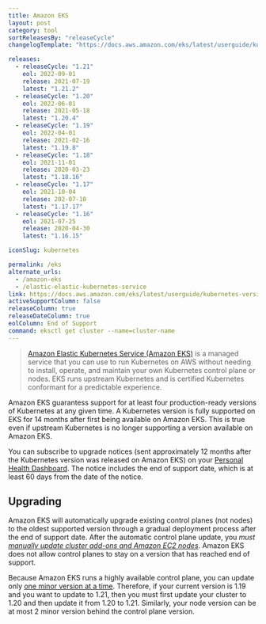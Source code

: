 ```yaml
---
title: Amazon EKS
layout: post
category: tool
sortReleasesBy: "releaseCycle"
changelogTemplate: "https://docs.aws.amazon.com/eks/latest/userguide/kubernetes-versions.html#kubernetes-__RELEASE_CYCLE__"

releases:
  - releaseCycle: "1.21"
    eol: 2022-09-01
    release: 2021-07-19
    latest: "1.21.2"
  - releaseCycle: "1.20"
    eol: 2022-06-01
    release: 2021-05-18
    latest: "1.20.4"
  - releaseCycle: "1.19"
    eol: 2022-04-01
    release: 2021-02-16
    latest: "1.19.8"
  - releaseCycle: "1.18"
    eol: 2021-11-01
    release: 2020-03-23
    latest: "1.18.16"
  - releaseCycle: "1.17"
    eol: 2021-10-04
    release: 202-07-10
    latest: "1.17.17"
  - releaseCycle: "1.16"
    eol: 2021-07-25
    release: 2020-04-30
    latest: "1.16.15"

iconSlug: kubernetes

permalink: /eks
alternate_urls:
  - /amazon-eks
  - /elastic-elastic-kubernetes-service
link: https://docs.aws.amazon.com/eks/latest/userguide/kubernetes-versions.html
activeSupportColumn: false
releaseColumn: true
releaseDateColumn: true
eolColumn: End of Support
command: eksctl get cluster --name=cluster-name
---
```

> [Amazon Elastic Kubernetes Service (Amazon EKS)](http://aws.amazon.com/eks/) is a managed service that you can use to run Kubernetes on AWS without needing to install, operate, and maintain your own Kubernetes control plane or nodes. EKS runs upstream Kubernetes and is certified Kubernetes conformant for a predictable experience.

Amazon EKS guarantess support for at least four production-ready versions of Kubernetes at any given time. A Kubernetes version is fully supported on EKS for 14 months after first being available on Amazon EKS. This is true even if upstream Kubernetes is no longer supporting a version available on Amazon EKS.

You can subscribe to upgrade notices (sent approximately 12 months after the Kubernetes version was released on Amazon EKS) on your [Personal Health Dashboard](https://aws.amazon.com/premiumsupport/technology/personal-health-dashboard/). The notice includes the end of support date, which is at least 60 days from the date of the notice.

## Upgrading

Amazon EKS will automatically upgrade existing control planes (not nodes) to the oldest supported version through a gradual deployment process after the end of support date. After the automatic control plane update, you _must [manually update cluster add-ons and Amazon EC2 nodes][upgrade]_. Amazon EKS does not allow control planes to stay on a version that has reached end of support.

Because Amazon EKS runs a highly available control plane, you can update only [one minor version at a time][skew]. Therefore, if your current version is 1.19 and you want to update to 1.21, then you must first update your cluster to 1.20 and then update it from 1.20 to 1.21. Similarly, your node version can be at most 2 minor version behind the control plane version.

[upgrade]: https://docs.aws.amazon.com/eks/latest/userguide/update-cluster.html#update-existing-cluster
[skew]: https://kubernetes.io/docs/setup/version-skew-policy/#kube-apiserver
